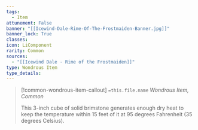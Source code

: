 ```yaml
---
tags:
  - Item
attunement: False
banner: "[[Icewind-Dale-Rime-Of-The-Frostmaiden-Banner.jpg]]"
banner_lock: True
classes:
icon: LiComponent
rarity: Common
sources:
  - "[[Icewind Dale - Rime of the Frostmaiden]]"
type: Wondrous Item
type_details: 
---
```

>[!common-wondrous-item-callout] `=this.file.name`
>*Wondrous Item, Common*
>
>This 3-inch cube of solid brimstone generates enough dry heat to keep the temperature within 15 feet of it at 95 degrees Fahrenheit (35 degrees Celsius).
>
>
